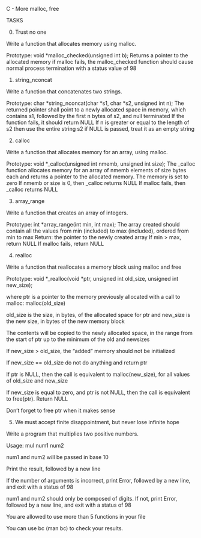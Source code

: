 C - More malloc, free
		
TASKS
		
0. Trust no one

Write a function that allocates memory using malloc.
		
Prototype: void *malloc_checked(unsigned int b);
Returns a pointer to the allocated memory
if malloc fails, the malloc_checked function should cause normal process termination with a status value of 98
		
1. string_nconcat
		
Write a function that concatenates two strings.
		
Prototype: char *string_nconcat(char *s1, char *s2, unsigned int n);
The returned pointer shall point to a newly allocated space in memory, which contains s1, followed by the first n bytes of s2, and null terminated
If the function fails, it should return NULL
If n is greater or equal to the length of s2 then use the entire string s2
if NULL is passed, treat it as an empty string
		
2. calloc
		
Write a function that allocates memory for an array, using malloc.
		
Prototype: void *_calloc(unsigned int nmemb, unsigned int size);
The _calloc function allocates memory for an array of nmemb elements of size bytes each and returns a pointer to the allocated memory.
The memory is set to zero
If nmemb or size is 0, then _calloc returns NULL
If malloc fails, then _calloc returns NULL
		
3. array_range
		
Write a function that creates an array of integers.
		
Prototype: int *array_range(int min, int max);
The array created should contain all the values from min (included) to max (included), ordered from min to max
Return: the pointer to the newly created array
If min > max, return NULL
If malloc fails, return NULL		

4. realloc
		
Write a function that reallocates a memory block using malloc and free
		
Prototype: void *_realloc(void *ptr, unsigned int old_size, unsigned int new_size);

where ptr is a pointer to the memory previously allocated with a call to malloc: malloc(old_size)

old_size is the size, in bytes, of the allocated space for ptr and new_size is the new size, in bytes of the new memory block	

The contents will be copied to the newly allocated space, in the range from the start of ptr up to the minimum of the old and newsizes		

If new_size > old_size, the “added” memory should not be initialized
		
If new_size == old_size do not do anything and return ptr
		
If ptr is NULL, then the call is equivalent to malloc(new_size), for all values of old_size and new_size
		
If new_size is equal to zero, and ptr is not NULL, then the call is equivalent to free(ptr). Return NULL
		
Don’t forget to free ptr when it makes sense
		

5. We must accept finite disappointment, but never lose infinite hope
		
Write a program that multiplies two positive numbers.
		
Usage: mul num1 num2
		
num1 and num2 will be passed in base 10
		
Print the result, followed by a new line
		
If the number of arguments is incorrect, print Error, followed by a new line, and exit with a status of 98
		
num1 and num2 should only be composed of digits. If not, print Error, followed by a new line, and exit with a status of 98
		
You are allowed to use more than 5 functions in your file
		
You can use bc (man bc) to check your results.
